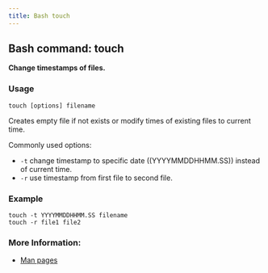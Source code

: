 ```yaml
---
title: Bash touch
---
```


## Bash command: touch

**Change timestamps of files.**

### Usage
```
touch [options] filename
```

Creates empty file if not exists or modify times of existing files to current time.

Commonly used options:
- `-t` change timestamp to specific date ((YYYYMMDDHHMM.SS)) instead of current time.
- `-r` use timestamp from first file to second file.

### Example
```
touch -t YYYYMMDDHHMM.SS filename
touch -r file1 file2
```

### More Information:
* [Man pages](http://man7.org/linux/man-pages/man1/touch.1.html)
